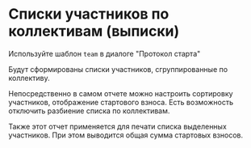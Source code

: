 # Списки участников по коллективам (выписки)

Используйте шаблон `team` в диалоге "Протокол старта"

Будут сформированы списки участников, сгруппированные по коллективу. 

Непосредственно в самом отчете можно настроить сортировку участников, отображение стартового взноса. Есть возможность 
отключить разбиение списка по коллективам. 

Также этот отчет применяется для печати списка выделенных участников. При этом выводится общая сумма стартовых взносов. 
